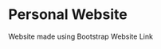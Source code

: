 # Personal Website

<p>
Website made using Bootstrap
<a src="https://cristory2000.github.io/PersonalWebsite/">Website Link</a>
</p>
